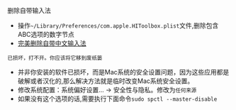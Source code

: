 删除自带输入法
- 操作`~/Library/Preferences/com.apple.HIToolbox.plist`文件,删除包含ABC选项的数字节点
- [完美删除自带中文输入法](https://bbs.feng.com/read-htm-tid-10947138.html)

`已损坏，打不开。你应该将它移到废纸篓`
- 并非你安装的软件已损坏，而是Mac系统的安全设置问题，因为这些应用都是破解或者汉化的,那么解决方法就是临时改变Mac系统安全设置。
- 修改系统配置：系统偏好设置... -> 安全性与隐私。修改为`任何来源`
- 如果没有这个选项的话,需要执行下面命令`sudo spctl --master-disable`

